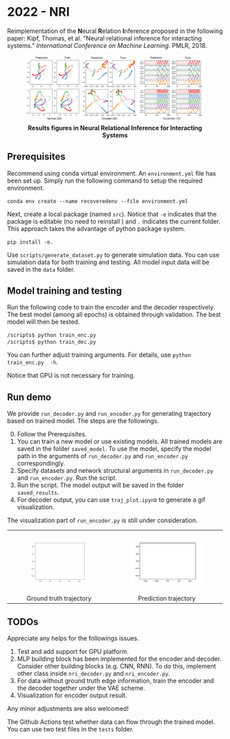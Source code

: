 # 2022 - NRI

Reimplementation of the **N**eural **R**elation **I**nference proposed in the following paper: Kipf, Thomas, et al. "Neural relational inference for interacting systems." *International Conference on Machine Learning*. PMLR, 2018.
<p align="center">
<figure>
<img src="figures/paper_fig.PNG" alt="Drawing" style="width: 600px;"/>
<figcaption align = "center"><b>Results figures in Neural Relational Inference for Interacting Systems</b></figcaption>
</figure>
</p>

## Prerequisites

Recommend using conda virtual environment. An `environment.yml` file has been set up. Simply run the following command to setup the required environment.

```
conda env create --name recoveredenv --file environment.yml
```

Next, create a local package (named `src`). Notice that `-e` indicates that the package is editable (no need to reinstall ) and `.` indicates the current folder. This approach takes the advantage of python package system. 

```
pip install -e.
```

Use `scripts/generate_dataset.py` to generate simulation data. You can use simulation data for both training and testing. All model input data will be saved in the `data` folder.

## Model training and testing

Run the following code to train the encoder and the decoder respectively. 
The best model (among all epochs) is obtained through validation. The best model will then be tested.

```
/scripts$ python train_enc.py
/scripts$ python train_dec.py
```

You can further adjust training arguments. For details, use `python train_enc.py  -h`.

Notice that GPU is not necessary for training. 

## Run demo

We provide `run_decoder.py` and `run_encoder.py` for generating trajectory based on trained model. The steps are the followings.

0. Follow the Prerequisites.
1. You can train a new model or use existing models. All trained models are saved in the folder `saved_model`. To use the model, specify the model path in the arguments of `run_decoder.py` and `run_encoder.py` correspondingly.
2. Specify datasets and network structural arguments in `run_decoder.py` and `run_encoder.py`. Run the script.
3. Run the script. The model output will be saved in the folder `saved_results`.
4. For decoder output, you can use `traj_plot.ipynb` to generate a gif visualization.

The visualization part of `run_encoder.py` is still under consideration. 

<table><tr>
<td> <figure>
<img src="figures/demo_grand_truth.gif" alt="Drawing" style="width: 300px;"/> 
</figure></td>
<td> <figure>
  <img src="figures/step1.gif" alt="Drawing" style="width: 340px;"/>
</figure></td>
</tr>
<tr>
  <td> <center>Ground truth trajectory</center></td>
  <td> <center>Prediction trajectory</center></td>
</tr>  
</table>

## TODOs

Appreciate any helps for the followings issues.

1. Test and add support for GPU platform. 
2. MLP building block has been implemented for the encoder and decoder. Consider other building blocks (e.g. CNN, RNN). To do this, implement other class inside `nri_decoder.py` and `nri_encoder.py`.
3. For data without ground truth edge information, train the encoder and the decoder together under the VAE scheme.
4. Visualization for encoder output result.

Any minor adjustments are also welcomed! 

The Github Actions test whether data can flow through the trained model.
You can use two test files in the `tests` folder. 
